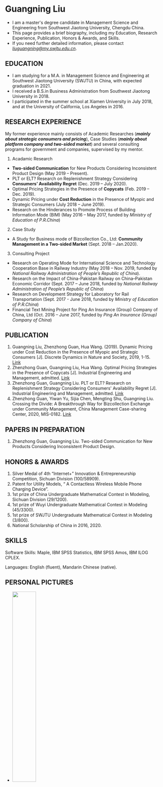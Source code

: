 # Guangning Liu 
- I am a master's degree candidate in Management Science and Engineering from Southwest Jiaotong University, Chengdu China. 
- This page provides a brief biography, including my Education, Research Experience, Publication, Honors & Awards, and Skills.
- If you need further detailed information, please contact *liuguangning@my.swjtu.edu.cn*.

## EDUCATION
- I am studying for a M.A. in Management Science and Engineering at Southwest Jiaotong University (SWJTU) in China, with expected graduation in 2021.
- I received a B.S.in Business Administration from Southwest Jiaotong University in 2018.
- I participated in the summer school at Xiamen University in July 2018, and at the University of California, Los Angeles in 2016.

## RESEARCH EXPERIENCE
My former experience mainly consists of Academic Researches (***mainly about strategic consumers and pricing***), Case Studies (***mainly about platform company and two-sided market***) and several consulting programs for government and companies, supervised by my mentor.

1. Acadamic Research
-  **Two-sided Communication** for New Products Considering Inconsistent Product Design (May 2019 – Present).
-  PLT or ELT? Research on Replenishment Strategy Considering **Consumers’ Availability Regret** (Dec. 2019 – July 2020).
-  Optimal Pricing Strategies in the Presence of **Copycats**	(Feb. 2019 – Dec. 2019).
-  Dynamic Pricing under **Cost Reduction** in the Presence of Myopic and Strategic Consumers (July 2018 – June 2019).
-  Research on the Hinderances to Promote Process of Building Information Mode (BIM) (May 2016 – May 2017, funded by *Ministry of Education of P.R.China*)

2. Case Study 
-  A Study for Business mode of Bizcollection Co., Ltd: **Community Management in a Two-sided Market** (Sept. 2018 – Jan.2020).

3. Consulting Project
-  Research on Operating Mode for International Science and Technology Cooperation Base in Railway Industry (May 2018 – Nov. 2019, funded by *National Railway Administration of People’s Republic of China*).
-  Research on the Impact of China-Pakistan Railway on China–Pakistan Economic Corridor (Sept. 2017 – June 2018, funded by *National Railway Administration of People’s Republic of China*)
-  Research on Development Strategy for Laboratory for Rail Transportation (Sept. 2017 - June 2018, funded by *Ministry of Education of P.R.China*)
-  Financial Text Mining Project for Ping An Insurance (Group) Company of China, Ltd (Oct. 2016 – June 2017, funded by *Ping An Insurance (Group) Company of China*)

## PUBLICATION
1.	Guangning Liu, Zhenzhong Guan, Hua Wang. (2019). Dynamic Pricing under Cost Reduction in the Presence of Myopic and Strategic Consumers [J]. Discrete Dynamics in Nature and Society, 2019, 1-15. [Link](https://www.hindawi.com/journals/ddns/2019/3272875/)
2.	Zhenzhong Guan, Guangning Liu, Hua Wang. Optimal Pricing Strategies in the Presence of Copycats [J]. Industrial Engineering and Management, admitted. [Link](https://oversea.cnki.net/KCMS/detail/detail.aspx?dbcode=CAPJ&dbname=CAPJLAST&filename=GYGC20191217002&v=8NsqV%25mmd2B9wAnj7q3CGwcMNJUnhB5sFOwebaV9%25mmd2BfoKs5iNmFhOzis1Io2UeuDQ9QH39)
3.	Zhenzhong Guan, Guangning Liu. PLT or ELT? Research on Replenishment Strategy Considering Consumers' Availability Regret [J]. Industrial Engineering and Management, admitted. [Link](https://oversea.cnki.net/KCMS/detail/detail.aspx?dbcode=CAPJ&dbname=CAPJLAST&filename=GYGC20200713002&v=Cdng7zT2gP508k4kHxjKui1CPZKu27FK89M%25mmd2FA9V8NrmOAxMNJ1BQPnSQg79xsAi6)
4.	Zhenzhong Guan, Yiwan Yu, Sijia Chen, Mengting Shu, Guangning Liu. Crossing the Divide: A Breakthrough Way for Bizcollection Exchange under Community Management, China Management Case-sharing Center, 2020, MIS-0182. [Link](http://www.cmcc-dut.cn/Cases/Detail/4323)

## PAPERS IN PREPARATION
1.	Zhenzhong Guan, Guangning Liu. Two-sided Communication for New Products Considering Inconsistent Product Design.

## HONORS & AWARDS
1. Silver Medal of 4th “Internet+” Innovation & Entrepreneurship Competition, Sichuan Division (100/58909).
2. Patent for Utility Models, “ A Contactless Wireless Mobile Phone Charging Device”.
3. 1st prize of China Undergraduate Mathematical Contest in Modeling, Sichuan Division (29/1200).
4. 1st prize of Wuyi Undergraduate Mathematical Contest in Modeling (45/3300).
5. 1st prize of SWJTU Undergraduate Mathematical Contest in Modeling (3/800).
6. National Scholarship of China in 2016, 2020.

## SKILLS
Software Skills: Maple, IBM SPSS Statistics, IBM SPSS Amos, IBM ILOG CPLEX.

Languages: English (fluent), Mandarin Chinese (native).

## PERSONAL PICTURES
- <img src="/Pic-Tibet-2019.jpg" width="40%">  
